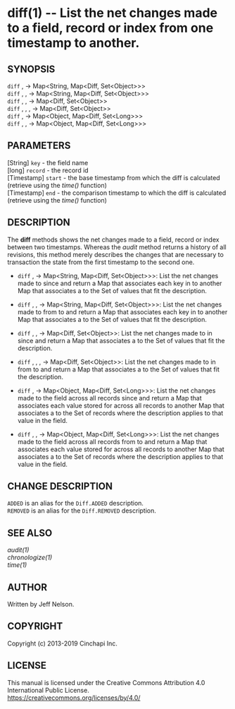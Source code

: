 diff(1) -- List the net changes made to a field, record or index from one timestamp to another.
=====================================================================================================

## SYNOPSIS

`diff` <record>, <start> -> Map&lt;String, Map&lt;Diff, Set&lt;Object&gt;&gt;&gt;<br />
`diff` <record>, <start>, <end> -> Map&lt;String, Map&lt;Diff, Set&lt;Object&gt;&gt;&gt;<br />
`diff` <key>, <record>, <start> -> Map&lt;Diff, Set&lt;Object&gt;&gt;<br />
`diff` <key>, <record>, <start>, <end> -> Map&lt;Diff, Set&lt;Object&gt;&gt;<br />
`diff` <key>, <start> -> Map&lt;Object, Map&lt;Diff, Set&lt;Long&gt;&gt;&gt;<br />
`diff` <key>, <start>, <end> -> Map&lt;Object, Map&lt;Diff, Set&lt;Long&gt;&gt;&gt;<br />

## PARAMETERS
[String] `key` - the field name<br />
[long] `record` - the record id<br />
[Timestamp] `start` - the base timestamp from which the diff is calculated (retrieve using the *time()* function)<br />
[Timestamp] `end` - the comparison timestamp to which the diff is calculated (retrieve using the *time()* function)<br />

## DESCRIPTION
The **diff** methods shows the net changes made to a field, record or index
between two timestamps. Whereas the *audit* method returns a history of all
revisions, this method merely describes the changes that are necessary to
transaction the state from the first timestamp to the second one.

  * `diff` <record>, <start> -> Map&lt;String, Map&lt;Diff, Set&lt;Object&gt;&gt;&gt;:
    List the net changes made to <record> since <start> and return a Map that
    associates each key in <record> to another Map that associates a <change
    description> to the Set of values that fit the description.

  * `diff` <record>, <start>, <end> -> Map&lt;String, Map&lt;Diff, Set&lt;Object&gt;&gt;&gt;:
    List the net changes made to <record> from <start> to <end> and return a Map
    that associates each key in <record> to another Map that associates a
    <change description> to the Set of values that fit the description.

  * `diff` <key>, <record>, <start> -> Map&lt;Diff, Set&lt;Object&gt;&gt;:
    List the net changes made to <key> in <record> since <start> and return a
    Map that associates a <change description> to the Set of values that fit the
    description.

  * `diff` <key>, <record>, <start>, <end> -> Map&lt;Diff, Set&lt;Object&gt;&gt;:
    List the net changes made to <key> in <record> from <start> to <end> and
    return a Map that associates a <change description> to the Set of values
    that fit the description.

  * `diff` <key>, <start> -> Map&lt;Object, Map&lt;Diff, Set&lt;Long&gt;&gt;&gt;:
    List the net changes made to the <key> field across all records since
    <start> and return a Map that associates each value stored for <key> across
    all records to another Map that associates a <change description> to the Set
    of records where the description applies to that value in the <key> field.

  * `diff` <key>, <start>, <end> -> Map&lt;Object, Map&lt;Diff, Set&lt;Long&gt;&gt;&gt;:
    List the net changes made to the <key> field across all records from <start>
    to <end> and return a Map that associates each value stored for <key> across
    all records to another Map that associates a <change description> to the Set
    of records where the description applies to that value in the <key> field.

## CHANGE DESCRIPTION
`ADDED` is an alias for the `Diff.ADDED` description. <br />
`REMOVED` is an alias for the `Diff.REMOVED` description. <br />

## SEE ALSO
*audit(1)* <br />
*chronologize(1)*<br />
*time(1)*

## AUTHOR
Written by Jeff Nelson.

## COPYRIGHT
Copyright (c) 2013-2019 Cinchapi Inc.

## LICENSE
This manual is licensed under the Creative Commons Attribution 4.0 International Public License. <br />
https://creativecommons.org/licenses/by/4.0/
